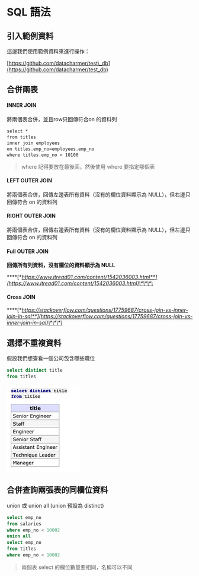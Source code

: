 # SQL 語法

## 引入範例資料

這邊我們使用範例資料來進行操作：

[https://github.com/datacharmer/test\_db](https://github.com/datacharmer/test_db)

## 合併兩表

#### INNER JOIN

將兩個表合併，並且row只回傳符合on 的資料列

```text
select * 
from titles 
inner join employees 
on titles.emp_no=employees.emp_no
where titles.emp_no < 10100
```

> where 記得要放在最後面，然後使用 where 要指定哪個表

#### LEFT OUTER JOIN

將兩個表合併，回傳左邊表所有資料（沒有的欄位資料顯示為 NULL），但右邊只回傳符合 on 的資料列

#### **RIGHT OUTER JOIN**

將兩個表合併，回傳右邊表所有資料（沒有的欄位資料顯示為 NULL），但左邊只回傳符合 on 的資料列

#### Full **OUTER JOIN**

**回傳所有列資料，沒有欄位的資料顯示為 NULL**

\*\*\*\*[**https://www.itread01.com/content/1542036003.html**](https://www.itread01.com/content/1542036003.html)\*\*\*\*

#### **Cross JOIN**

\*\*\*\*[**https://stackoverflow.com/questions/17759687/cross-join-vs-inner-join-in-sql**](https://stackoverflow.com/questions/17759687/cross-join-vs-inner-join-in-sql)\*\*\*\*

## 選擇不重複資料

假設我們想查看一個公司包含哪些職位

```sql
select distinct title
from titles
```

![](../.gitbook/assets/ying-mu-kuai-zhao-20200727-shang-wu-10.51.16.png)

## 合併查詢兩張表的同欄位資料

union 或 union all \(union 預設為 distinct\)

```sql
select emp_no
from salaries
where emp_no < 10002
union all
select emp_no
from titles
where emp_no < 10002
```

> 兩個表 select 的欄位數量要相同，名稱可以不同





